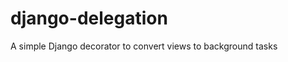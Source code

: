 django-delegation
=================

A simple Django decorator to convert views to background tasks
